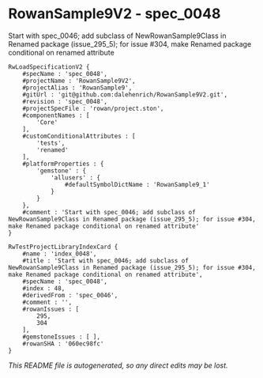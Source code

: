 # RowanSample9V2 - spec_0048
Start with spec_0046; add subclass of NewRowanSample9Class in Renamed package (issue_295_5); for issue #304, make Renamed package conditional on renamed attribute
```
RwLoadSpecificationV2 {
	#specName : 'spec_0048',
	#projectName : 'RowanSample9V2',
	#projectAlias : 'RowanSample9',
	#gitUrl : 'git@github.com:dalehenrich/RowanSample9V2.git',
	#revision : 'spec_0048',
	#projectSpecFile : 'rowan/project.ston',
	#componentNames : [
		'Core'
	],
	#customConditionalAttributes : [
		'tests',
		'renamed'
	],
	#platformProperties : {
		'gemstone' : {
			'allusers' : {
				#defaultSymbolDictName : 'RowanSample9_1'
			}
		}
	},
	#comment : 'Start with spec_0046; add subclass of NewRowanSample9Class in Renamed package (issue_295_5); for issue #304, make Renamed package conditional on renamed attribute'
}

RwTestProjectLibraryIndexCard {
	#name : 'index_0048',
	#title : 'Start with spec_0046; add subclass of NewRowanSample9Class in Renamed package (issue_295_5); for issue #304, make Renamed package conditional on renamed attribute',
	#specName : 'spec_0048',
	#index : 48,
	#derivedFrom : 'spec_0046',
	#comment : '',
	#rowanIssues : [
		295,
		304
	],
	#gemstoneIssues : [ ],
	#rowanSHA : '060ec98fc'
}
```

*This README file is autogenerated, so any direct edits may be lost.*
